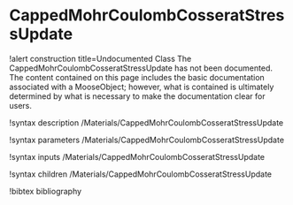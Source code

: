<!-- MOOSE Documentation Stub: Remove this when content is added. -->

# CappedMohrCoulombCosseratStressUpdate

!alert construction title=Undocumented Class
The CappedMohrCoulombCosseratStressUpdate has not been documented. The content contained on this page
includes the basic documentation associated with a MooseObject; however, what is contained is
ultimately determined by what is necessary to make the documentation clear for users.

!syntax description /Materials/CappedMohrCoulombCosseratStressUpdate

!syntax parameters /Materials/CappedMohrCoulombCosseratStressUpdate

!syntax inputs /Materials/CappedMohrCoulombCosseratStressUpdate

!syntax children /Materials/CappedMohrCoulombCosseratStressUpdate

!bibtex bibliography
